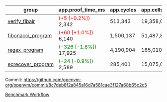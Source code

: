 | group | app.proof_time_ms | app.cycles | app.cells_used | leaf.proof_time_ms | leaf.cycles | leaf.cells_used |
| -- | -- | -- | -- | -- | -- | -- |
| [verify_fibair](https://github.com/openvm-org/openvm/blob/benchmark-results/benchmarks-pr/1263/verify_fibair-8c7deb8f2a845a16d7a581cae3f127a68b65c2c5.md) |<span style='color: red'>(+5 [+0.2%])</span> 2,342 |  513,343 |  19,358,022 |- | - | - |
| [fibonacci_program](https://github.com/openvm-org/openvm/blob/benchmark-results/benchmarks-pr/1263/fibonacci-8c7deb8f2a845a16d7a581cae3f127a68b65c2c5.md) |<span style='color: red'>(+60 [+1.0%])</span> 6,140 |  1,500,137 |  51,487,838 |- | - | - |
| [regex_program](https://github.com/openvm-org/openvm/blob/benchmark-results/benchmarks-pr/1263/regex-8c7deb8f2a845a16d7a581cae3f127a68b65c2c5.md) |<span style='color: green'>(-326 [-1.8%])</span> 17,925 |  4,190,904 |  165,010,909 |- | - | - |
| [ecrecover_program](https://github.com/openvm-org/openvm/blob/benchmark-results/benchmarks-pr/1263/ecrecover-8c7deb8f2a845a16d7a581cae3f127a68b65c2c5.md) |<span style='color: green'>(-24 [-0.9%])</span> 2,589 |  285,401 |  15,075,033 |- | - | - |


Commit: https://github.com/openvm-org/openvm/commit/8c7deb8f2a845a16d7a581cae3f127a68b65c2c5

[Benchmark Workflow](https://github.com/openvm-org/openvm/actions/runs/12936252106)
